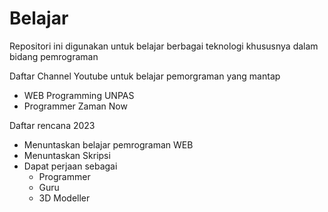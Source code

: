 # Belajar
Repositori ini digunakan untuk belajar berbagai teknologi khususnya dalam bidang pemrograman

Daftar Channel Youtube untuk belajar pemorgraman yang mantap
- WEB Programming UNPAS
- Programmer Zaman Now


Daftar rencana 2023
- Menuntaskan belajar pemrograman WEB
- Menuntaskan Skripsi
- Dapat perjaan sebagai
  * Programmer
  * Guru
  * 3D Modeller
